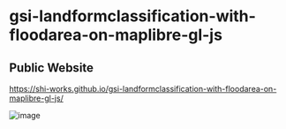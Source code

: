 # gsi-landformclassification-with-floodarea-on-maplibre-gl-js
## Public Website
https://shi-works.github.io/gsi-landformclassification-with-floodarea-on-maplibre-gl-js/

![image](https://github.com/shi-works/gsi-landformclassification-with-floodarea-on-maplibre-gl-js/assets/71203808/e9a6392c-6313-4944-bd15-4e865b3190a0)


